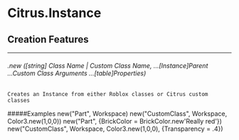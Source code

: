 # Citrus.Instance
## Creation Features
***
###### .new ([string] Class Name | Custom Class Name, ...[Instance]Parent ...Custom Class Arguments ...[table]Properties)
	Creates an Instance from either Roblox classes or Citrus custom classes
#####Examples
	new("Part", Workspace)
	new("CustomClass", Workspace, Color3.new(1,0,0))
	new("Part", {BrickColor = BrickColor.new'Really red'})
	new("CustomClass", Workspace, Color3.new(1,0,0), {Transparency = .4})
